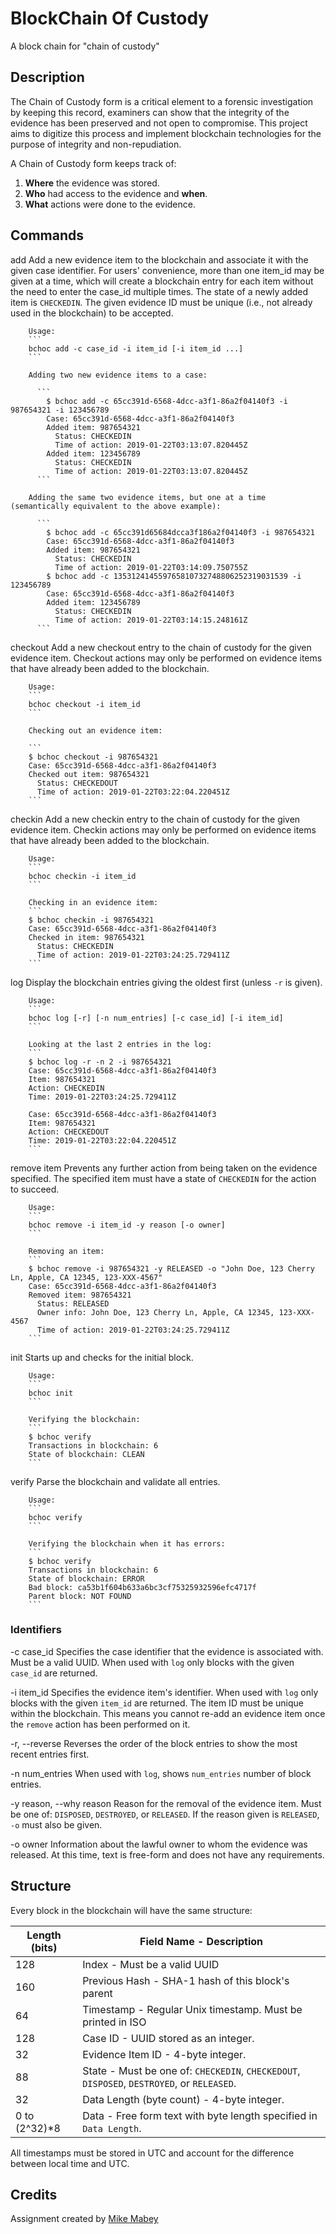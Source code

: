 # BlockChain Of Custody
A block chain for "chain of custody"

## Description

The Chain of Custody form is a critical element to a forensic investigation by keeping this record,
examiners can show that the integrity of the evidence has been preserved and not open to compromise.
This project aims to digitize this process and implement blockchain technologies for the purpose of
integrity and non-repudiation. 

A Chain of Custody form keeps track of:

1. **Where** the evidence was stored.
2. **Who** had access to the evidence and **when**.
3. **What** actions were done to the evidence.

## Commands

add     Add a new evidence item to the blockchain and associate it with
        the given case identifier. For users' convenience, more than one
	    item_id may be given at a time, which will create a blockchain
	    entry for each item without the need to enter the case_id multiple
	    times. The state of a newly added item is `CHECKEDIN`. The given
	    evidence ID must be unique (i.e., not already used in the blockchain) to be accepted.

	    Usage:
        ```
        bchoc add -c case_id -i item_id [-i item_id ...]
        ```

		Adding two new evidence items to a case:

          ```
            $ bchoc add -c 65cc391d-6568-4dcc-a3f1-86a2f04140f3 -i 987654321 -i 123456789
			Case: 65cc391d-6568-4dcc-a3f1-86a2f04140f3
			Added item: 987654321
			  Status: CHECKEDIN
			  Time of action: 2019-01-22T03:13:07.820445Z
			Added item: 123456789
			  Status: CHECKEDIN
			  Time of action: 2019-01-22T03:13:07.820445Z
          ```
		
		Adding the same two evidence items, but one at a time (semantically equivalent to the above example):

		  ```
		    $ bchoc add -c 65cc391d65684dcca3f186a2f04140f3 -i 987654321
			Case: 65cc391d-6568-4dcc-a3f1-86a2f04140f3
			Added item: 987654321
			  Status: CHECKEDIN
			  Time of action: 2019-01-22T03:14:09.750755Z
			$ bchoc add -c 135312414559765810732748806252319031539 -i 123456789
			Case: 65cc391d-6568-4dcc-a3f1-86a2f04140f3
			Added item: 123456789
			  Status: CHECKEDIN
			  Time of action: 2019-01-22T03:14:15.248161Z
		  ```


checkout  Add a new checkout entry to the chain of custody for the given
          evidence item. Checkout actions may only be performed on evidence
          items that have already been added to the blockchain.

        Usage:
        ```
        bchoc checkout -i item_id
        ```

        Checking out an evidence item:

        ```
		$ bchoc checkout -i 987654321
		Case: 65cc391d-6568-4dcc-a3f1-86a2f04140f3
		Checked out item: 987654321
		  Status: CHECKEDOUT
		  Time of action: 2019-01-22T03:22:04.220451Z
        ```


checkin   Add a new checkin entry to the chain of custody for the given
          evidence item. Checkin actions may only be performed on evidence
          items that have already been added to the blockchain.

        Usage:
        ```
        bchoc checkin -i item_id
        ```

        Checking in an evidence item:
        ```
        $ bchoc checkin -i 987654321
   		Case: 65cc391d-6568-4dcc-a3f1-86a2f04140f3
   		Checked in item: 987654321
    	  Status: CHECKEDIN
     	  Time of action: 2019-01-22T03:24:25.729411Z
        ```


log		Display the blockchain entries giving the oldest first (unless `-r` 			is given).

		Usage:
		```
		bchoc log [-r] [-n num_entries] [-c case_id] [-i item_id]
		```

		Looking at the last 2 entries in the log:
		```
		$ bchoc log -r -n 2 -i 987654321
		Case: 65cc391d-6568-4dcc-a3f1-86a2f04140f3
		Item: 987654321
		Action: CHECKEDIN
		Time: 2019-01-22T03:24:25.729411Z

		Case: 65cc391d-6568-4dcc-a3f1-86a2f04140f3
		Item: 987654321
		Action: CHECKEDOUT
		Time: 2019-01-22T03:22:04.220451Z
		```


remove item    Prevents any further action from being taken on the 					evidence specified. The specified item must have a state of 			`CHECKEDIN` for the action to succeed.

		Usage:
		```
		bchoc remove -i item_id -y reason [-o owner]
		```

		Removing an item:
		```
		$ bchoc remove -i 987654321 -y RELEASED -o "John Doe, 123 Cherry Ln, Apple, CA 12345, 123-XXX-4567"
		Case: 65cc391d-6568-4dcc-a3f1-86a2f04140f3
		Removed item: 987654321
		  Status: RELEASED
		  Owner info: John Doe, 123 Cherry Ln, Apple, CA 12345, 123-XXX-4567
		  Time of action: 2019-01-22T03:24:25.729411Z
		```


init      Starts up and checks for the initial block.

		Usage:
		```
		bchoc init
		```

		Verifying the blockchain:
		```
		$ bchoc verify
		Transactions in blockchain: 6
		State of blockchain: CLEAN
		```


verify    Parse the blockchain and validate all entries.

		Usage:
		```
		bchoc verify
		```

		Verifying the blockchain when it has errors:
		```
		$ bchoc verify
		Transactions in blockchain: 6
		State of blockchain: ERROR
		Bad block: ca53b1f604b633a6bc3cf75325932596efc4717f
		Parent block: NOT FOUND
		```

### Identifiers

   -c case_id
         Specifies the case identifier that the evidence is associated with. Must be a valid UUID. When used with `log` only blocks with the given `case_id` are returned.

   -i item_id
         Specifies the evidence item's identifier. When used with `log` only blocks with the given `item_id` are returned. The item ID must be unique within the blockchain. This means you cannot re-add an evidence item once the `remove` action has been performed on it.

   -r, --reverse
         Reverses the order of the block entries to show the most recent entries first.

   -n num_entries
         When used with ``log``, shows ``num_entries`` number of block entries.

   -y reason, --why reason
         Reason for the removal of the evidence item. Must be one of: `DISPOSED`, `DESTROYED`, or `RELEASED`. If the reason given is `RELEASED`, `-o` must also be given.

   -o owner
         Information about the lawful owner to whom the evidence was released. At this time, text is free-form and does not have any requirements.

## Structure

Every block in the blockchain will have the same structure:

| Length (bits) | Field Name - Description |
| ------------- | ------------------------ |
| 128           | Index - Must be a valid UUID |
| 160           | Previous Hash - SHA-1 hash of this block's parent |
| 64            | Timestamp - Regular Unix timestamp. Must be printed in ISO |8601 format anytime displayed to user. |
| 128           | Case ID - UUID stored as an integer. |
| 32            | Evidence Item ID - 4-byte integer. |
| 88            | State - Must be one of: `CHECKEDIN`, `CHECKEDOUT`, `DISPOSED`, `DESTROYED`, or `RELEASED`. |
| 32            | Data Length (byte count) - 4-byte integer. |
| 0 to (2^32)*8 | Data - Free form text with byte length specified in `Data Length`. |

All timestamps must be stored in UTC and account for the difference between local time and UTC.

## Credits

Assignment created by [Mike Mabey](https://mikemabey.com/)